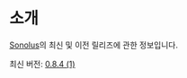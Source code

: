 # 소개

[Sonolus](https://sonolus.com)의 최신 및 이전 릴리즈에 관한 정보입니다.

최신 버전: [0.8.4 (1)](./versions/0.8.4_1.md)
